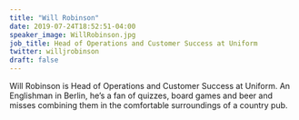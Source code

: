 ```yaml
---
title: "Will Robinson"
date: 2019-07-24T18:52:51-04:00
speaker_image: WillRobinson.jpg
job_title: Head of Operations and Customer Success at Uniform
twitter: willjrobinson
draft: false
---
```


Will Robinson is Head of Operations and Customer Success at Uniform. An Englishman in Berlin, he’s a fan of quizzes, board games and beer and misses combining them in the comfortable surroundings of a country pub.
